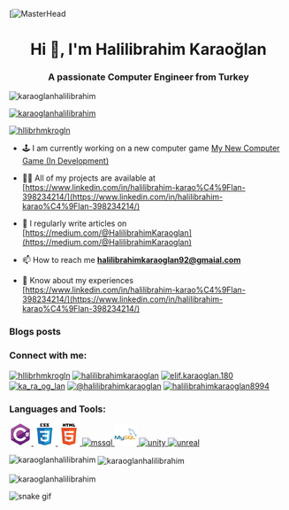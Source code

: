 [![MasterHead](https://media.licdn.com/dms/image/D4D03AQGgFcRYSdayXg/profile-displayphoto-shrink_200_200/0/1705255719395?e=1718236800&v=beta&t=iXCcCky5iMvcsg9EmuJJUxB3nNS-USfBEutoRknGldI)

<h1 align="center">Hi 👋, I'm Halilibrahim Karaoğlan</h1>
<h3 align="center">A passionate Computer Engineer from Turkey</h3>

<p align="left"> <img src="https://komarev.com/ghpvc/?username=karaoglanhalilibrahim&label=Profile%20views&color=0e75b6&style=flat" alt="karaoglanhalilibrahim" /> </p>

<p align="left"> <a href="https://github.com/ryo-ma/github-profile-trophy"><img src="https://github-profile-trophy.vercel.app/?username=karaoglanhalilibrahim" alt="karaoglanhalilibrahim" /></a> </p>

<p align="left"> <a href="https://twitter.com/hllibrhmkrogln" target="blank"><img src="https://img.shields.io/twitter/follow/hllibrhmkrogln?logo=twitter&style=for-the-badge" alt="hllibrhmkrogln" /></a> </p>

- 🕹️ I am currently working on a new computer game [My New Computer Game (In Development)](https://www.linkedin.com/posts/halilibrahimkaraoglan_unity-longdrive-thelongdrive-activity-7177426934975315968-nku-?utm_source=share&utm_medium=member_desktop)

- 👨‍💻 All of my projects are available at [https://www.linkedin.com/in/halilibrahim-karao%C4%9Flan-398234214/](https://www.linkedin.com/in/halilibrahim-karao%C4%9Flan-398234214/)

- 📝 I regularly write articles on [https://medium.com/@HalilibrahimKaraoglan](https://medium.com/@HalilibrahimKaraoglan)

- 📫 How to reach me **halilibrahimkaraoglan92@gmaial.com**

- 📄 Know about my experiences [https://www.linkedin.com/in/halilibrahim-karao%C4%9Flan-398234214/](https://www.linkedin.com/in/halilibrahim-karao%C4%9Flan-398234214/)

### Blogs posts
<!-- BLOG-POST-LIST:START -->
<!-- BLOG-POST-LIST:END -->

<h3 align="left">Connect with me:</h3>
<p align="left">
<a href="https://twitter.com/hllibrhmkrogln" target="blank"><img align="center" src="https://raw.githubusercontent.com/rahuldkjain/github-profile-readme-generator/master/src/images/icons/Social/twitter.svg" alt="hllibrhmkrogln" height="30" width="40" /></a>
<a href="https://linkedin.com/in/halilibrahimkaraoglan" target="blank"><img align="center" src="https://raw.githubusercontent.com/rahuldkjain/github-profile-readme-generator/master/src/images/icons/Social/linked-in-alt.svg" alt="halilibrahimkaraoglan" height="30" width="40" /></a>
<a href="https://fb.com/elif.karaoglan.180" target="blank"><img align="center" src="https://raw.githubusercontent.com/rahuldkjain/github-profile-readme-generator/master/src/images/icons/Social/facebook.svg" alt="elif.karaoglan.180" height="30" width="40" /></a>
<a href="https://instagram.com/ka_ra_og_lan" target="blank"><img align="center" src="https://raw.githubusercontent.com/rahuldkjain/github-profile-readme-generator/master/src/images/icons/Social/instagram.svg" alt="ka_ra_og_lan" height="30" width="40" /></a>
<a href="https://medium.com/@halilibrahimkaraoglan" target="blank"><img align="center" src="https://raw.githubusercontent.com/rahuldkjain/github-profile-readme-generator/master/src/images/icons/Social/medium.svg" alt="@halilibrahimkaraoglan" height="30" width="40" /></a>
<a href="https://www.youtube.com/c/halilibrahimkaraoglan8994" target="blank"><img align="center" src="https://raw.githubusercontent.com/rahuldkjain/github-profile-readme-generator/master/src/images/icons/Social/youtube.svg" alt="halilibrahimkaraoglan8994" height="30" width="40" /></a>
</p>

<h3 align="left">Languages and Tools:</h3>
<p align="left"> <a href="https://www.w3schools.com/cs/" target="_blank" rel="noreferrer"> <img src="https://raw.githubusercontent.com/devicons/devicon/master/icons/csharp/csharp-original.svg" alt="csharp" width="40" height="40"/> </a> <a href="https://www.w3schools.com/css/" target="_blank" rel="noreferrer"> <img src="https://raw.githubusercontent.com/devicons/devicon/master/icons/css3/css3-original-wordmark.svg" alt="css3" width="40" height="40"/> </a> <a href="https://www.w3.org/html/" target="_blank" rel="noreferrer"> <img src="https://raw.githubusercontent.com/devicons/devicon/master/icons/html5/html5-original-wordmark.svg" alt="html5" width="40" height="40"/> </a> <a href="https://www.microsoft.com/en-us/sql-server" target="_blank" rel="noreferrer"> <img src="https://www.svgrepo.com/show/303229/microsoft-sql-server-logo.svg" alt="mssql" width="40" height="40"/> </a> <a href="https://www.mysql.com/" target="_blank" rel="noreferrer"> <img src="https://raw.githubusercontent.com/devicons/devicon/master/icons/mysql/mysql-original-wordmark.svg" alt="mysql" width="40" height="40"/> </a> <a href="https://unity.com/" target="_blank" rel="noreferrer"> <img src="https://www.vectorlogo.zone/logos/unity3d/unity3d-icon.svg" alt="unity" width="40" height="40"/> </a> <a href="https://unrealengine.com/" target="_blank" rel="noreferrer"> <img src="https://raw.githubusercontent.com/kenangundogan/fontisto/036b7eca71aab1bef8e6a0518f7329f13ed62f6b/icons/svg/brand/unreal-engine.svg" alt="unreal" width="40" height="40"/> </a> </p>

<p><img align="left" src="https://github-readme-stats.vercel.app/api/top-langs?username=karaoglanhalilibrahim&show_icons=true&locale=en&layout=compact" alt="karaoglanhalilibrahim" /></p>

<p>&nbsp;<img align="center" src="https://github-readme-stats.vercel.app/api?username=karaoglanhalilibrahim&show_icons=true&locale=en" alt="karaoglanhalilibrahim" /></p>

<p><img align="center" src="https://github-readme-streak-stats.herokuapp.com/?user=karaoglanhalilibrahim&" alt="karaoglanhalilibrahim" /></p>


![snake gif](https://github.com/KaraoglanHalilibrahim/KaraoglanHalilibrahim/blob/output/github-contribution-grid-snake.gif)
